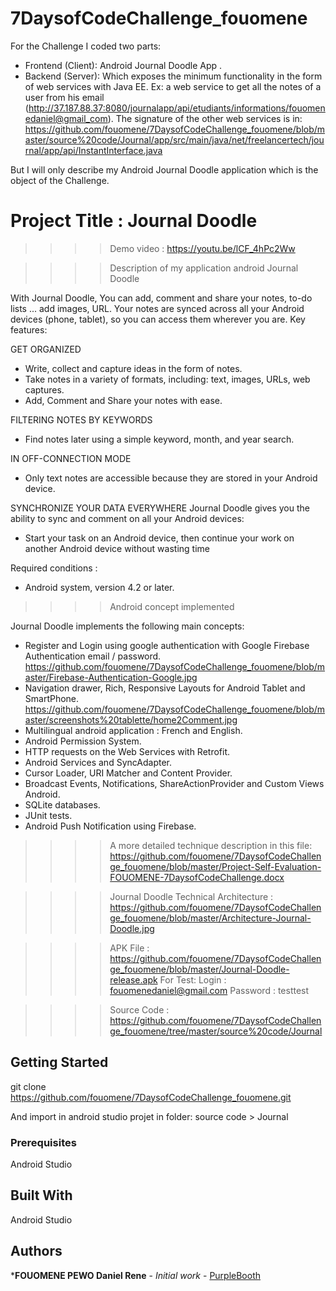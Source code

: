 # 7DaysofCodeChallenge_fouomene
For the Challenge I coded two parts:

* Frontend (Client): Android Journal Doodle App .
* Backend (Server): Which exposes the minimum functionality in the form of web services with Java EE.
Ex: a web service to get all the notes of a user from his email (http://37.187.88.37:8080/journalapp/api/etudiants/informations/fouomenedaniel@gmail_com).
The signature of the other web services is in: https://github.com/fouomene/7DaysofCodeChallenge_fouomene/blob/master/source%20code/Journal/app/src/main/java/net/freelancertech/journal/app/api/InstantInterface.java

But I will only describe my Android Journal Doodle application which is the object of the Challenge.

# Project Title : Journal Doodle

>>>> Demo video : https://youtu.be/lCF_4hPc2Ww

>>>> Description of my application android Journal Doodle

With Journal Doodle,
You can add, comment and share your notes, to-do lists ... add images, URL.
Your notes are synced across all your Android devices (phone, tablet), so you can access them wherever you are.
Key features:

GET ORGANIZED
* Write, collect and capture ideas in the form of notes.
* Take notes in a variety of formats, including: text, images, URLs, web captures.
* Add, Comment and Share your notes with ease.

FILTERING NOTES BY KEYWORDS
* Find notes later using a simple keyword, month, and year search.

IN OFF-CONNECTION MODE
* Only text notes are accessible because they are stored in your Android device.

SYNCHRONIZE YOUR DATA EVERYWHERE
Journal Doodle gives you the ability to sync and comment on all your Android devices:
* Start your task on an Android device, then continue your work on another Android device without wasting time

Required conditions :
* Android system, version 4.2 or later.

>>>> Android concept implemented

Journal Doodle implements the following main concepts:
 - Register and Login using google authentication with Google Firebase Authentication email / password. https://github.com/fouomene/7DaysofCodeChallenge_fouomene/blob/master/Firebase-Authentication-Google.jpg
 - Navigation drawer, Rich, Responsive Layouts for Android Tablet and SmartPhone. https://github.com/fouomene/7DaysofCodeChallenge_fouomene/blob/master/screenshots%20tablette/home2Comment.jpg
 - Multilingual android application : French and English.
 - Android Permission System.
 - HTTP requests on the Web Services with Retrofit.
 - Android Services and SyncAdapter.
 - Cursor Loader, URI Matcher and Content Provider.
 - Broadcast Events, Notifications, ShareActionProvider and Custom Views Android.
 - SQLite databases.
 - JUnit tests.
 - Android Push Notification using Firebase.
 
>>>> A more detailed technique description in this file: https://github.com/fouomene/7DaysofCodeChallenge_fouomene/blob/master/Project-Self-Evaluation-FOUOMENE-7DaysofCodeChallenge.docx
 
>>>> Journal Doodle Technical Architecture : https://github.com/fouomene/7DaysofCodeChallenge_fouomene/blob/master/Architecture-Journal-Doodle.jpg

>>>> APK File : https://github.com/fouomene/7DaysofCodeChallenge_fouomene/blob/master/Journal-Doodle-release.apk
For Test: 
Login : fouomenedaniel@gmail.com
Password : testtest

>>>> Source Code : https://github.com/fouomene/7DaysofCodeChallenge_fouomene/tree/master/source%20code/Journal

## Getting Started

git clone https://github.com/fouomene/7DaysofCodeChallenge_fouomene.git 

And import in android studio projet in folder:  source code > Journal

### Prerequisites

Android Studio

## Built With

Android Studio

## Authors

***FOUOMENE PEWO Daniel Rene** - *Initial work* - [PurpleBooth](https://github.com/fouomene/7DaysofCodeChallenge_fouomene)



